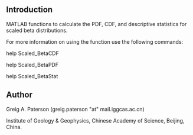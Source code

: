 ## Introduction
MATLAB functions to calculate the PDF, CDF, and descriptive statistics for scaled beta distributions.

For more information on using the function use the following commands:

help Scaled_BetaCDF

help Scaled_BetaPDF

help Scaled_BetaStat


## Author
Greig A. Paterson (greig.paterson "at" mail.iggcas.ac.cn)

Institute of Geology & Geophysics, Chinese Academy of Science, Beijing, China.